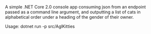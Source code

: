 A simple .NET Core 2.0 console app consuming json from an endpoint passed as a command line
argument, and outputting a list of cats in alphabetical order under a heading of the gender of their
owner.

Usage: dotnet run -p src/AglKitties <json url>
